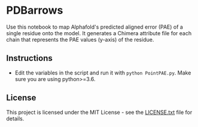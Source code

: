 # PDBarrows

Use this notebook to map Alphafold's predicted aligned error (PAE) of a single residue onto the model. It generates a Chimera attribute file for each chain that represents the PAE values (y-axis) of the residue.

## Instructions

* Edit the variables in the script and run it with `python PointPAE.py`. Make sure you are using python>=3.6.

## License

This project is licensed under the MIT License - see the [LICENSE.txt](https://github.com/sami-chaaban/PDBarrows/blob/main/LICENSE.txt) file for details.
